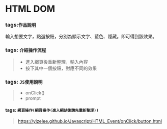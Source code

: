 # HTML DOM
### tags:`作品說明`  
輸入想要文字，點選按鈕，分別為顯示文字、藍色、隱藏。即可得到該效果。
### tags: `介紹操作流程`  
> * 進入網頁後重新整理，輸入內容
> * 按下其中一個按鈕，對應不同的效果
### tags: `JS使用說明`
>* onClick()
>* prompt
#### tags: `網頁操作(網頁操作(進入網站後請先重新整理))`
>https://yizelee.github.io/Javascript/HTML_Event/onClick/button.html
